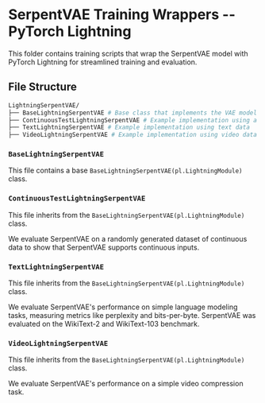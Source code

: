 # SerpentVAE Training Wrappers -- PyTorch Lightning

This folder contains training scripts that wrap the SerpentVAE model with PyTorch Lightning for streamlined training and evaluation.

## File Structure 
```bash
LightningSerpentVAE/
├── BaseLightningSerpentVAE # Base class that implements the VAE model and training loop
├── ContinuousTestLightningSerpentVAE # Example implementation using a continuous dataset for testing purposes     
├── TextLightningSerpentVAE # Example implementation using text data
├── VideoLightningSerpentVAE # Example implementation using video data
```

### `BaseLightningSerpentVAE`
This file contains a base `BaseLightningSerpentVAE(pl.LightningModule)` class. 

### `ContinuousTestLightningSerpentVAE`
This file inherits from the `BaseLightningSerpentVAE(pl.LightningModule)` class.

We evaluate SerpentVAE on a randomly generated dataset of continuous data to show that SerpentVAE supports continuous inputs. 

### `TextLightningSerpentVAE`
This file inherits from the `BaseLightningSerpentVAE(pl.LightningModule)` class. 

We evaluate SerpentVAE's performance on simple language modeling tasks, measuring metrics like perplexity and bits-per-byte. SerpentVAE was evaluated on the WikiText-2 and WikiText-103 benchmark. 

### `VideoLightningSerpentVAE`
This file inherits from the `BaseLightningSerpentVAE(pl.LightningModule)` class. 

We evaluate SerpentVAE's performance on a simple video compression task. 
